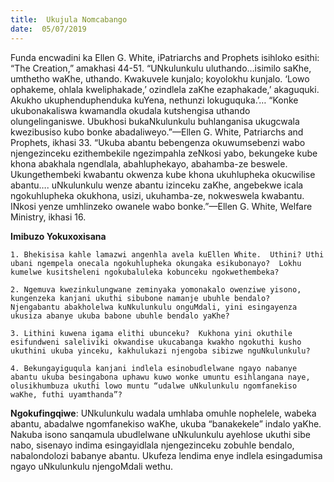 ```yaml
---
title:  Ukujula Nomcabango
date:  05/07/2019
---
```


Funda encwadini ka Ellen G. White, iPatriarchs and Prophets isihloko esithi: “The Creation,” amakhasi 44-51. “UNkulunkulu uluthando…isimilo saKhe, umthetho waKhe, uthando.  Kwakuvele kunjalo; koyolokhu kunjalo.  ‘Lowo ophakeme, ohlala kweliphakade,’ ozindlela zaKhe ezaphakade,’ akaguquki.  Akukho ukuphenduphenduka kuYena, nethunzi lokuguquka.’… “Konke ukubonakaliswa kwamandla okudala kutshengisa uthando olungelinganiswe.  Ubukhosi bukaNkulunkulu buhlanganisa ukugcwala kwezibusiso kubo bonke abadaliweyo.”—Ellen G. White, Patriarchs and Prophets, ikhasi 33. “Ukuba abantu bebengenza okuwumsebenzi wabo njengezinceku ezithembekile ngezimpahla zeNkosi yabo, bekungeke kube khona abakhala ngendlala, abahluphekayo, abahamba-ze beswele. Ukungethembeki kwabantu okwenza kube khona ukuhlupheka okucwilise abantu…. uNkulunkulu wenze abantu izinceku zaKhe, angebekwe icala ngokuhlupheka okukhona, usizi, ukuhamba-ze, nokweswela kwabantu.  INkosi yenze umhlinzeko owanele wabo bonke.”—Ellen G. White, Welfare Ministry, ikhasi 16.

**Imibuzo Yokuxoxisana**

`1. Bhekisisa kahle lamazwi angenhla avela kuEllen White.  Uthini? Uthi ubani ngempela onecala ngokuhlupheka okungaka esikubonayo?  Lokhu kumelwe kusitsheleni ngokubaluleka kobunceku ngokwethembeka?`

`2. Ngemuva kwezinkulungwane zeminyaka yomonakalo owenziwe yisono, kungenzeka kanjani ukuthi sibubone namanje ubuhle bendalo?  Njengabantu abakholelwa kuNkulunkulu onguMdali, yini esingayenza ukusiza abanye ukuba babone ubuhle bendalo yaKhe?`

`3. Lithini kuwena igama elithi ubunceku?  Kukhona yini okuthile esifundweni saleliviki okwandise ukucabanga kwakho ngokuthi kusho ukuthini ukuba yinceku, kakhulukazi njengoba sibizwe nguNkulunkulu?`

`4. Bekungayiguqula kanjani indlela esinobudlelwane ngayo nabanye abantu ukuba besingabona uphawu kuwo wonke umuntu esihlangana naye, olusikhumbuza ukuthi lowo muntu “udalwe uNkulunkulu ngomfanekiso waKhe, futhi uyamthanda”?`

**Ngokufingqiwe**: UNkulunkulu wadala umhlaba omuhle nophelele, wabeka abantu, abadalwe ngomfanekiso waKhe, ukuba “banakekele” indalo yaKhe.  Nakuba isono sanqamula ubudlelwane uNkulunkulu ayehlose ukuthi sibe nabo, sisenayo indima esingayidlala njengezinceku zobuhle bendalo, nabalondolozi babanye abantu.  Ukufeza lendima enye indlela esingadumisa ngayo uNkulunkulu njengoMdali wethu.